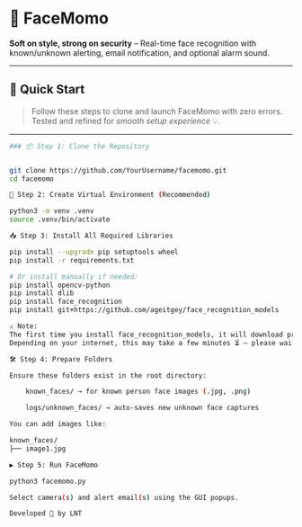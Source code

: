 # 📸 FaceMomo

**Soft on style, strong on security** – Real-time face recognition with known/unknown alerting, email notification, and optional alarm sound.

---

## 🚀 Quick Start

> Follow these steps to clone and launch FaceMomo with zero errors.  
> Tested and refined for *smooth setup experience* 💡.

---

```bash
### 📦 Step 1: Clone the Repository


git clone https://github.com/YourUsername/facemomo.git
cd facemomo

🧪 Step 2: Create Virtual Environment (Recommended)

python3 -m venv .venv
source .venv/bin/activate

📥 Step 3: Install All Required Libraries

pip install --upgrade pip setuptools wheel
pip install -r requirements.txt

# Or install manually if needed:
pip install opencv-python
pip install dlib
pip install face_recognition
pip install git+https://github.com/ageitgey/face_recognition_models

⚠️ Note:
The first time you install face_recognition_models, it will download pre-trained model files.
Depending on your internet, this may take a few minutes ⏳ – please wait patiently.

🛠️ Step 4: Prepare Folders

Ensure these folders exist in the root directory:

    known_faces/ → for known person face images (.jpg, .png)

    logs/unknown_faces/ → auto-saves new unknown face captures

You can add images like:

known_faces/
├── image1.jpg

▶️ Step 5: Run FaceMomo

python3 facemomo.py

Select camera(s) and alert email(s) using the GUI popups.

Developed 💛 by LNT

